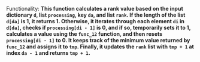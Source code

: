 Functionality: **This function calculates a rank value based on the input dictionary `d`, list `processing`, key `da`, and list `rank`. If the length of the list `d[da]` is 1, it returns 1. Otherwise, it iterates through each element `di` in `d[da]`, checks if `processing[di - 1]` is 0, and if so, temporarily sets it to 1, calculates a value using the `func_12` function, and then resets `processing[di - 1]` to 0. It keeps track of the minimum value returned by `func_12` and assigns it to `tmp`. Finally, it updates the `rank` list with `tmp + 1` at index `da - 1` and returns `tmp + 1`.**